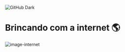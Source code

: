 ![GitHub Dark](https://github.com/github-dark.png#gh-light-mode-only)

# Brincando com a internet 🌎
<style text-align="center">## testando</style>
![image-internet](https://encrypted-tbn0.gstatic.com/images?q=tbn:ANd9GcQBog4Z2tK5HzhFf4sSajN7wwhfWwRayCe6xQ&usqp=CAU)

